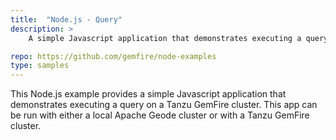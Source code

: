 ```yaml
---
title:  "Node.js - Query"
description: >
    A simple Javascript application that demonstrates executing a query on a Tanzu GemFire cluster.

repo: https://github.com/gemfire/node-examples
type: samples
---
```


This Node.js example provides a simple Javascript application that demonstrates executing a query on a Tanzu GemFire cluster. This app can be run with either a local Apache Geode cluster or with a Tanzu GemFire cluster.